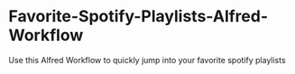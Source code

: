 # Favorite-Spotify-Playlists-Alfred-Workflow
Use this Alfred Workflow to quickly jump into your favorite spotify playlists
